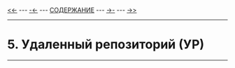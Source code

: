 [<<-](./4-1.md) ---
[-<-](./4-1.md) ---
[СОДЕРЖАНИЕ](./README.md) ---
[->-](./6-1.md) ---
[->>](./6-1.md)

---

# **5. Удаленный репозиторий (УР)**

---